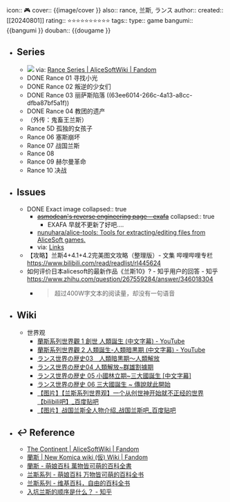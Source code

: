 icon:: 🎮
cover:: {{image/cover }}
also:: rance, 兰斯, ランス
author:: 
created:: [[20240801]]
rating:: ⭐⭐⭐⭐⭐⭐⭐⭐⭐⭐
tags:: 
type:: game
bangumi:: {{bangumi }}
douban:: {{dougame }}

- ## Series
  - ![](../assets/game_rance/Rance-series-nav-full.webp)
    via: [Rance Series | AliceSoftWiki | Fandom](https://alicesoft.fandom.com/wiki/Rance_Series)
  - DONE Rance 01 寻找小光
  - DONE Rance 02 叛逆的少女们
  - DONE Rance 03 丽萨斯陷落 ((63ee6014-266c-4a13-a8cc-dfba87bf5a1f))
  - DONE Rance 04 教团的遗产
  - （外传：鬼畜王兰斯）
  - Rance 5D 孤独的女孩子
  - Rance 06 塞斯崩坏
  - Rance 07 战国兰斯
  - Rance 08
  - Rance 09 赫尔曼革命
  - Rance 10 决战
- ## Issues
  - DONE Exact image
    collapsed:: true
    - ~~[asmodean's reverse engineering page - exafa](http://asmodean.reverse.net/pages/exafa.html)~~
      collapsed:: true
      - EXAFA 早就不更新了好吧....
    - [nunuhara/alice-tools: Tools for extracting/editing files from AliceSoft games.](https://github.com/nunuhara/alice-tools)
    - via: [Links](https://haniwa.technology/links.html)
  - 【攻略】兰斯4+4.1+4.2完美图文攻略（整理版）- 文集 哔哩哔哩专栏
    https://www.bilibili.com/read/readlist/rl445624
  - 如何评价日本alicesoft的最新作品《兰斯10》? - 知乎用户的回答 - 知乎
    https://www.zhihu.com/question/267559284/answer/346018304
    - > 超过400W字文本的阅读量，却没有一句语音
- ## Wiki
  - 世界观
    - [蘭斯系列世界觀 1 創世 人類誕生 (中文字幕) - YouTube](https://www.youtube.com/watch?v=s947ZkdN7LY)
    - [蘭斯系列世界觀 2 人類誕生-人類暗黒期 (中文字幕) - YouTube](https://www.youtube.com/watch?v=gUtG_SXSV3Q)
    - [ランス世界の歴史03　人類暗黒期～人類解放](https://www.youtube.com/watch?v=-nu9I6Tbqe8&list=TLPQMTMwMjIwMjPiKRdaIezA5w&index=2)
    - [ランス世界の歴史04 人類解放~群雄割據期](https://www.youtube.com/watch?v=Mw5wQTkioKo)
    - [ランス世界の歴史 05 小國林立期~三大國誕生 [中文字幕]](https://www.youtube.com/watch?v=C-dO3kUgIIs)
    - [ランス世界の歴史 06 三大國誕生 ~ 傳說就此開始](https://www.youtube.com/watch?v=ADP3j65sh_s)
    - [【图片】【兰斯系列世界观】一个从创世神开始就不正经的世界【bilibili吧】_百度贴吧](https://tieba.baidu.com/p/4034255846?pn=1)
    - [【图片】战国兰斯全人物介绍_战国兰斯吧_百度贴吧](http://c.tieba.baidu.com/p/7350187283)
- ## ↩ Reference
  - [The Continent | AliceSoftWiki | Fandom](https://alicesoft.fandom.com/wiki/The_Continent)
  - [蘭斯 | New Komica wiki (仮) Wiki | Fandom](https://newkomica-kari.fandom.com/zh-tw/wiki/%E8%98%AD%E6%96%AF#cite_note-9)
  - [蘭斯 - 萌娘百科 萬物皆可萌的百科全書](https://zh.moegirl.org.cn/%E5%85%B0%E6%96%AF)
  - [兰斯系列 - 萌娘百科 万物皆可萌的百科全书](https://mzh.moegirl.org.cn/%E5%85%B0%E6%96%AF%E7%B3%BB%E5%88%97)
  - [兰斯系列 - 维基百科，自由的百科全书](https://zh.wikipedia.org/zh-hans/%E8%98%AD%E6%96%AF%E7%B3%BB%E5%88%97)
  - [入坑兰斯的顺序是什么？ - 知乎](https://www.zhihu.com/question/388227370)